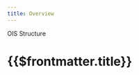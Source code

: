 ```yaml
---
title: Overview
---
```


<TitleSpan>OIS Structure</TitleSpan>

# {{$frontmatter.title}}

<TocHeader />
<TOC class="table-of-contents" :include-level="[2,3]" />
